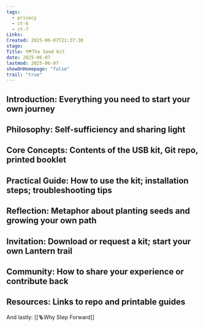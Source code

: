 ```yaml
---
tags:
  - privacy
  - ct-6
  - ct-7
Links: 
Created: 2025-06-07T21:37:30
stage: 
Title: 🗺The Seed Kit
date: 2025-06-07
lastmod: 2025-06-07
showOnHomepage: "false"
trail: "true"
---
```

## Introduction: Everything you need to start your own journey

## Philosophy: Self-sufficiency and sharing light

## Core Concepts: Contents of the USB kit, Git repo, printed booklet
    
## Practical Guide: How to use the kit; installation steps; troubleshooting tips
    
## Reflection: Metaphor about planting seeds and growing your own path
    
## Invitation: Download or request a kit; start your own Lantern trail
    
## Community: How to share your experience or contribute back
    
## Resources: Links to repo and printable guides
    
And lastly:  [[🪜Why Step Forward]]